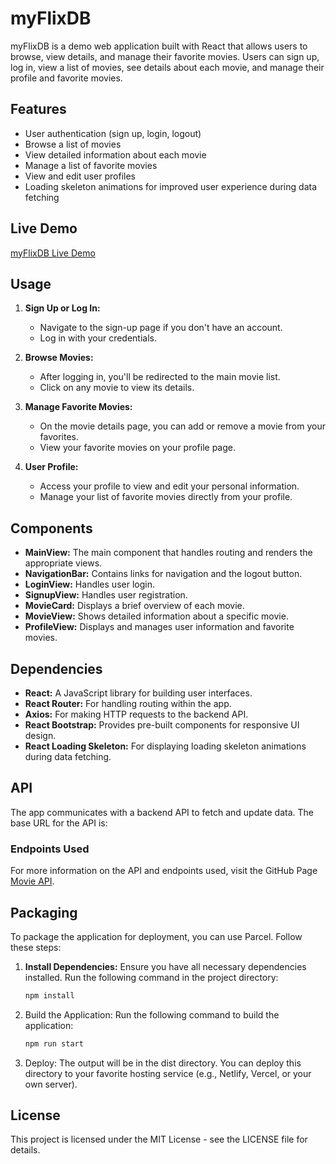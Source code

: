 # myFlixDB

myFlixDB is a demo web application built with React that allows users to browse, view details, and manage their favorite movies. Users can sign up, log in, view a list of movies, see details about each movie, and manage their profile and favorite movies.

## Features

- User authentication (sign up, login, logout)
- Browse a list of movies
- View detailed information about each movie
- Manage a list of favorite movies
- View and edit user profiles
- Loading skeleton animations for improved user experience during data fetching

## Live Demo
[myFlixDB Live Demo](https://myflixmoviedatabase.netlify.app)

## Usage

1. **Sign Up or Log In:**
    - Navigate to the sign-up page if you don't have an account.
    - Log in with your credentials.

2. **Browse Movies:**
    - After logging in, you'll be redirected to the main movie list.
    - Click on any movie to view its details.

3. **Manage Favorite Movies:**
    - On the movie details page, you can add or remove a movie from your favorites.
    - View your favorite movies on your profile page.

4. **User Profile:**
    - Access your profile to view and edit your personal information.
    - Manage your list of favorite movies directly from your profile.

## Components

- **MainView:** The main component that handles routing and renders the appropriate views.
- **NavigationBar:** Contains links for navigation and the logout button.
- **LoginView:** Handles user login.
- **SignupView:** Handles user registration.
- **MovieCard:** Displays a brief overview of each movie.
- **MovieView:** Shows detailed information about a specific movie.
- **ProfileView:** Displays and manages user information and favorite movies.

## Dependencies

- **React:** A JavaScript library for building user interfaces.
- **React Router:** For handling routing within the app.
- **Axios:** For making HTTP requests to the backend API.
- **React Bootstrap:** Provides pre-built components for responsive UI design.
- **React Loading Skeleton:** For displaying loading skeleton animations during data fetching.

## API

The app communicates with a backend API to fetch and update data. The base URL for the API is:

### Endpoints Used

For more information on the API and endpoints used, visit the GitHub Page [Movie API](https://github.com/mayyinandprojects/Movie-API).

## Packaging

To package the application for deployment, you can use Parcel. Follow these steps:

1. **Install Dependencies:**
   Ensure you have all necessary dependencies installed. Run the following command in the project directory:
   ```bash
   npm install
   ```

2. Build the Application: Run the following command to build the application:
   ```bash
   npm run start
   ```
3. Deploy: The output will be in the dist directory. You can deploy this directory to your favorite hosting service (e.g., Netlify, Vercel, or your own server).

## License
This project is licensed under the MIT License - see the LICENSE file for details.




